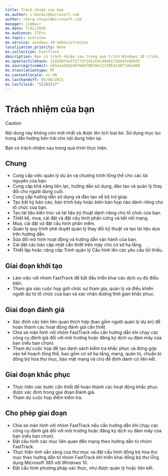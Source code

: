 ```yaml
---
title: Trách nhiệm của bạn
ms.author: v-bermic@microsoft.com
author: rberg-steyer@microsoft.com
manager: jimmuir
ms.date: 7/01/2020
ms.audience: ITPro
ms.topic: overview
ms.service: windows-10-administration
localization_priority: None
ms.collection: FastTrack
description: Bạn có trách nhiệm sau trong quá trình Windows 10 trình.
ms.openlocfilehash: 224268f4aff2775f101cb9c44dd173d4dfe9b9d5
ms.sourcegitcommit: ed3a1ad4b24b7b6b78070e21139b3a38f7a6ed69
ms.translationtype: MT
ms.contentlocale: vi-VN
ms.lasthandoff: 05/08/2021
ms.locfileid: "52283517"
---
```

# <a name="your-responsibilities"></a>Trách nhiệm của bạn
> [!CAUTION]
> Nội dung này không còn mới nhất và được lên lịch loại bỏ. Sử dụng mục lục trong dẫn hướng bên trái cho nội dung hiện tại.

Bạn có trách nhiệm sau trong quá trình thực hiện.

## <a name="general"></a>Chung

- Cung cấp việc quản lý dự án và chương trình tổng thể cho các tài nguyên của bạn.
- Cung cấp khả năng liên lạc, hướng dẫn sử dụng, đào tạo và quản lý thay đổi cho người dùng cuối.
- Cung cấp hướng dẫn sử dụng và đào tạo về bộ trợ giúp.
- Tạo bất kỳ báo cáo, bản trình bày hoặc biên bản họp nào dành riêng cho tổ chức của bạn.
- Tạo tài liệu kiến trúc và tài liệu kỹ thuật dành riêng cho tổ chức của bạn.
- Thiết kế, mua, cài đặt và đặt cấu hình phần cứng và kết nối mạng.
- Mua, cài đặt và đặt cấu hình phần mềm.
- Quản lý quy trình phê duyệt quản lý thay đổi kỹ thuật và tạo tài liệu dựa trên hướng dẫn.
- Sửa đổi mô hình hoạt động và hướng dẫn vận hành của bạn.
- Cài đặt các bản cập nhật cần thiết trên máy chủ cơ sở hạ tầng.
- Thiết lập hoặc nâng cấp Trình quản lý Cấu hình lên các yêu cầu tối thiểu.

## <a name="initiate-phase"></a>Giai đoạn khởi tạo

- Làm việc với nhóm FastTrack để bắt đầu triển khai các dịch vụ đủ điều kiện.
- Tham gia vào cuộc họp giới chức sự tham gia, quản lý và điều khiển người dự từ tổ chức của bạn và xác nhận đường thời gian khắc phục.

## <a name="assess-phase"></a>Giai đoạn đánh giá

- Xác định các bên liên quan thích hợp (bao gồm người quản lý dự án) để hoàn thành các hoạt động đánh giá cần thiết.
- Chia sẻ màn hình với nhóm FastTrack nếu cần hướng dẫn khi chạy các công cụ đánh giá đối với môi trường hoặc đăng ký dịch vụ đám mây của bạn (nếu bạn chọn).
- Tham dự cuộc họp để tạo danh sách kiểm tra khắc phục và đóng góp vào kế hoạch tổng thể, bao gồm cơ sở hạ tầng, mạng, quản trị, chuẩn bị đồng bộ hóa thư mục, bảo mật mạng và chủ đề định danh có liên kết.

## <a name="remediate-phase"></a>Giai đoạn khắc phục

- Thực hiện các bước cần thiết để hoàn thành các hoạt động khắc phục được xác định trong giai đoạn Đánh giá.
- Tham dự cuộc họp điểm kiểm tra.

## <a name="enable-phase"></a>Cho phép giai đoạn

- Chia sẻ màn hình với nhóm FastTrack nếu cần hướng dẫn khi chạy các công cụ đánh giá đối với môi trường hoặc đăng ký dịch vụ đám mây của bạn (nếu bạn chọn).
- Đặt cấu hình các mục liên quan đến mạng theo hướng dẫn từ nhóm FastTrack.
- Thực hiện tính sẵn sàng của thư mục và đặt cấu hình đồng bộ hóa thư mục theo hướng dẫn từ nhóm FastTrack khi triển khai đồng bộ thư Ứng dụng Microsoft 365 với Windows 10.
- Đặt cấu hình phương pháp xác thực, như được quản lý hoặc liên kết.

